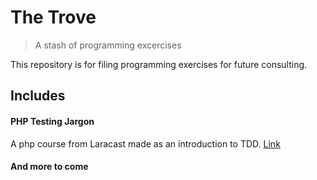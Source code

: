 # The Trove
> A stash of programming excercises

This repository is for filing programming exercises for future consulting.

Includes
---

#### PHP Testing Jargon
A php course from Laracast made as an introduction to TDD.
[Link](https://laracasts.com/series/php-testing-jargon)

#### And more to come
